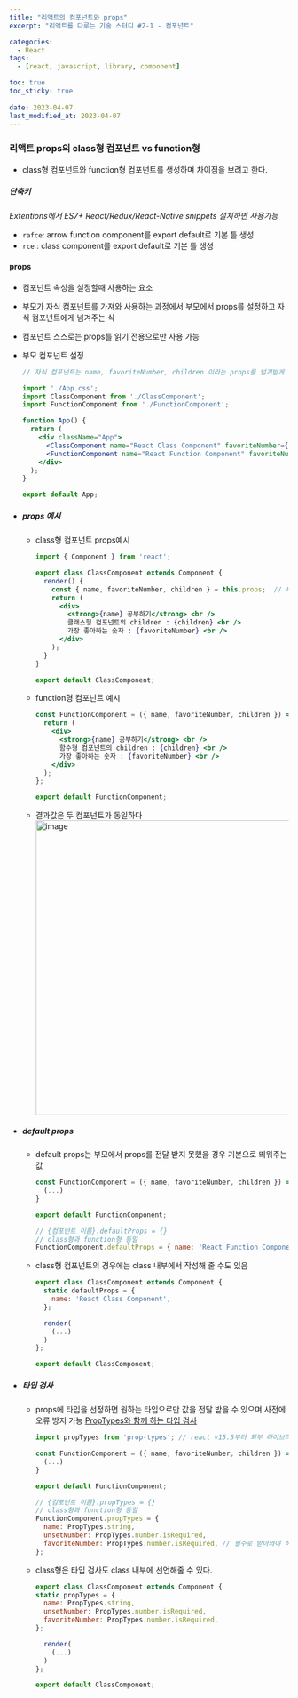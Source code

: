 ```yaml
---
title: "리액트의 컴포넌트와 props"
excerpt: "리액트를 다루는 기술 스터디 #2-1 - 컴포넌트"

categories:
  - React
tags:
  - [react, javascript, library, component]

toc: true
toc_sticky: true
 
date: 2023-04-07
last_modified_at: 2023-04-07
---
```


### 리액트 props의 class형 컴포넌트 vs function형
- class형 컴포넌트와 function형 컴포넌트를 생성하며 차이점을 보려고 한다.

##### 단축키 
*Extentions에서 ES7+ React/Redux/React-Native snippets 설치하면 사용가능*
- `rafce`: arrow function component를 export default로 기본 틀 생성
- `rce` : class component를 export default로 기본 틀 생성

#### props
- 컴포넌트 속성을 설정할때 사용하는 요소
- 부모가 자식 컴포넌트를 가져와 사용하는 과정에서 부모에서 props를 설정하고 자식 컴포넌트에게 넘겨주는 식
- 컴포넌트 스스로는 props를 읽기 전용으로만 사용 가능
- 부모 컴포넌트 설정
  ```jsx
  // 자식 컴포넌트는 name, favoriteNumber, children 이라는 props를 넘겨받게 됨

  import './App.css';
  import ClassComponent from './ClassComponent';
  import FunctionComponent from './FunctionComponent';

  function App() {
    return (
      <div className="App">
        <ClassComponent name="React Class Component" favoriteNumber={2}>***여기에 children props가 들어갑니다***</ClassComponent>
        <FunctionComponent name="React Function Component" favoriteNumber={6}>***여기에 children props가 들어갑니다***</FunctionComponent>
      </div>
    );
  }

  export default App;
  ```

- ##### props 예시
  - class형 컴포넌트 props예시
    ```jsx
    import { Component } from 'react';

    export class ClassComponent extends Component {
      render() {
        const { name, favoriteNumber, children } = this.props;  // 비구조화 할당으로 보기 편하게 해줌
        return (
          <div>
            <strong>{name} 공부하기</strong> <br />
            클래스형 컴포넌트의 children : {children} <br />
            가장 좋아하는 숫자 : {favoriteNumber} <br />
          </div>
        );
      }
    }

    export default ClassComponent;
    ```

  - function형 컴포넌트 예시
    ```jsx
    const FunctionComponent = ({ name, favoriteNumber, children }) => { // 비구조화 할당으로 보기 편하게 해줌
      return (
        <div>
          <strong>{name} 공부하기</strong> <br />
          함수형 컴포넌트의 children : {children} <br />
          가장 좋아하는 숫자 : {favoriteNumber} <br />
        </div>
      );
    };

    export default FunctionComponent;
    ```
  - 결과값은 두 컴포넌트가 동일하다
    <img width="530" alt="image" src="https://user-images.githubusercontent.com/65106740/231062748-104c8770-08e9-48ca-95f8-5ea8d0d3948f.png">


- ##### default props
  - default props는 부모에서 props를 전달 받지 못했을 경우 기본으로 띄워주는 값
    ```jsx
    const FunctionComponent = ({ name, favoriteNumber, children }) => {
      (...)
    }

    export default FunctionComponent;

    // {컴포넌트 이름}.defaultProps = {}
    // class형과 function형 동일
    FunctionComponent.defaultProps = { name: 'React Function Component' };
    ```
  - class형 컴포넌트의 경우에는 class 내부에서 작성해 줄 수도 있음
    ```jsx
    export class ClassComponent extends Component {
      static defaultProps = {
        name: 'React Class Component',
      };

      render(
        (...)
      )
    };

    export default ClassComponent;
    ```

- ##### 타입 검사
  - props에 타입을 선정하면 원하는 타입으로만 값을 전달 받을 수 있으며 사전에 오류 방지 가능
    [PropTypes와 함께 하는 타입 검사](https://ko.reactjs.org/docs/typechecking-with-proptypes.html)
    ```jsx
    import propTypes from 'prop-types'; // react v15.5부터 외부 라이브러리로 이동

    const FunctionComponent = ({ name, favoriteNumber, children }) => {
      (...)
    }

    export default FunctionComponent;

    // {컴포넌트 이름}.propTypes = {}
    // class형과 function형 동일
    FunctionComponent.propTypes = {
      name: PropTypes.string,
      unsetNumber: PropTypes.number.isRequired,
      favoriteNumber: PropTypes.number.isRequired, // 필수로 받아와야 하는 값으로 지정
    };
    ```
  - class형은 타입 검사도 class 내부에 선언해줄 수 있다.
    ```jsx
    export class ClassComponent extends Component {
    static propTypes = {
      name: PropTypes.string,
      unsetNumber: PropTypes.number.isRequired,
      favoriteNumber: PropTypes.number.isRequired,
    };

      render(
        (...)
      )
    };

    export default ClassComponent;
    ```